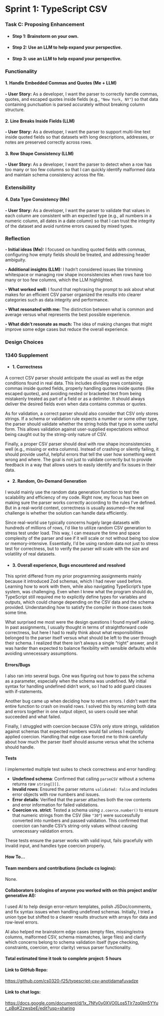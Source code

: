 # Sprint 1: TypeScript CSV

### Task C: Proposing Enhancement

- #### Step 1: Brainstorm on your own.

- #### Step 2: Use an LLM to help expand your perspective.

- #### Step 3: use an LLM to help expand your perspective.

### Functionality

#### 1. Handle Embedded Commas and Quotes (Me + LLM)
**- User Story:** As a developer, I want the parser to correctly handle commas, quotes, and escaped quotes inside fields (e.g., `"New York, NY"`) so that data containing punctuation is parsed accurately without breaking column structure.

#### 2. Line Breaks Inside Fields (LLM)
**- User Story:** As a developer, I want the parser to support multi-line text inside quoted fields so that datasets with long descriptions, addresses, or notes are preserved correctly across rows.

#### 3. Row Shape Consistency (LLM)
**- User Story:** As a developer, I want the parser to detect when a row has too many or too few columns so that I can quickly identify malformed data and maintain schema consistency across the file.

### Extensibility

#### 4. Data Type Consistency (Me)
**- User Story:** As a developer, I want the parser to validate that values in each column are consistent with an expected type (e.g., all numbers in a numeric column, all dates in a date column) so that I can trust the integrity of the dataset and avoid runtime errors caused by mixed types.

### Reflection

**- Initial ideas (Me):** I focused on handling quoted fields with commas, configuring how empty fields should be treated, and addressing header ambiguity.  

**- Additional insights (LLM):** I hadn’t considered issues like trimming whitespace or managing row shape inconsistencies when rows have too many or too few columns, which the LLM highlighted.  

**- What worked well:** I found that rephrasing the prompt to ask about what makes for an efficient CSV parser organized the results into clearer categories such as data integrity and performance.  

**- What resonated with me:** The distinction between what is common and average versus what represents the best possible experience.  

**- What didn’t resonate as much:** The idea of making changes that might improve some edge cases but reduce the overall experience.  


### Design Choices

### 1340 Supplement

- #### 1. Correctness

A correct CSV parser should anticipate the usual as well as the edge conditions found in real data. This includes dividing rows containing commas inside quoted fields, properly handling quotes inside quotes (like escaped quotes), and avoiding nested or bracketed text from being mistakenly treated as part of a field or as a delimiter. It should always deliver the desired fields even when data contains commas or quotes.

As for validation, a correct parser should also consider that CSV only stores strings. If a schema or validation rule expects a number or some other type, the parser should validate whether the string holds that type in some useful form. This allows validation against user-supplied expectations without being caught out by the string-only nature of CSV.

Finally, a proper CSV parser should deal with row shape inconsistencies well (e.g., missing or extra columns). Instead of crashing or silently failing, it should provide useful, helpful errors that tell the user how something went wrong and where. The goal is not just to validate correctly but to provide feedback in a way that allows users to easily identify and fix issues in their data.

- #### 2. Random, On-Demand Generation

I would mainly use the random data generation function to test the scalability and efficiency of my code. Right now, my focus has been on making sure the parser works correctly according to the rules I’ve defined. But in a real-world context, correctness is usually assumed—the real challenge is whether the solution can handle data efficiently.

Since real-world use typically concerns hugely large datasets with hundreds of millions of rows, I'd like to utilize random CSV generation to stress test under load. This way, I can measure the time and space complexity of the parser and see if it will scale or not without being too slow or memory-intensive. Essentially, I'd be using random data not just to stress test for correctness, but to verify the parser will scale with the size and volatility of real datasets.

- #### 3. Overall experience, Bugs encountered and resolved  

This sprint differed from my prior programming assignments mainly because it introduced Zod schemas, which I had never used before. Learning how to work with them, while also navigating TypeScript’s type system, was challenging. Even when I knew what the program should do, TypeScript still required me to explicitly define types for variables and outputs, which could change depending on the CSV data and the schema provided. Understanding how to satisfy the compiler in those cases took some time.

What surprised me most were the design questions I found myself asking. In past assignments, I usually thought in terms of straightforward code correctness, but here I had to really think about what responsibilities belonged to the parser itself versus what should be left to the user through their schema. I realized that there isn’t always a single “right” answer, and it was harder than expected to balance flexibility with sensible defaults while avoiding unnecessary assumptions.

#### Errors/Bugs  

I also ran into several bugs. One was figuring out how to pass the schema as a parameter, especially when the schema was undefined. My initial syntax for handling undefined didn’t work, so I had to add guard clauses with if-statements.  

Another bug came up when deciding how to return errors. I didn’t want the entire function to crash on invalid rows. I solved this by returning both data and errors together in one output object, so users could see what succeeded and what failed.  

Finally, I struggled with coercion because CSVs only store strings, validation against schemas that expected numbers would fail unless I explicitly applied coercion. Handling that edge case forced me to think carefully about how much the parser itself should assume versus what the schema should handle.  

#### Tests  

I implemented multiple test suites to check correctness and error handling:  

- **Undefined schema**: Confirmed that calling `parseCSV` without a schema returns raw `string[][]`.  
- **Invalid rows**: Ensured the parser returns `validated: false` and includes error objects with row numbers and issues.  
- **Error details**: Verified that the parser attaches both the row contents and error information for failed validations.  
- **Coercion vs. strict**:  Tested a schema using `z.coerce.number()` to ensure that numeric strings from the CSV (like `"30"`) were successfully converted into numbers and passed validation. This confirmed that coercion can handle CSV’s string-only values without causing unnecessary validation errors.  

These tests ensure the parser works with valid input, fails gracefully with invalid input, and handles type coercion properly.  

#### How To…

#### Team members and contributions (include cs logins): 

None.

#### Collaborators (cslogins of anyone you worked with on this project and/or generative AI): 

I used AI to help design error-return templates, polish JSDoc/comments, and fix syntax issues when handling undefined schemas. Initially, I tried a union type but shifted to a clearer results structure with arrays for data and row-level errors.

AI also helped me brainstorm edge cases (empty files, missing/extra columns, malformed CSV, schema mismatches, large files) and clarify which concerns belong to schema validation itself (type checking, constraints, coercion, error clarity) versus parser functionality.


#### Total estimated time it took to complete project: 5 hours
#### Link to GitHub Repo: 
https://github.com/cs0320-f25/typescript-csv-anotidamafuvadze

#### Link to chat logs: 
https://docs.google.com/document/d/1x_7Nfy0y0XVO0Los5Tlr7zq0lm5YYur_pBqK2zwsbeE/edit?usp=sharing

